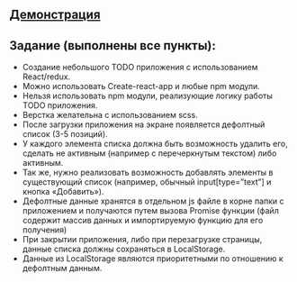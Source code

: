 ## [Демонстрация](https://deltastream-test-task-2.netlify.com/) ##

## Задание (выполнены все пункты): ##
* Создание небольшого TODO приложения с использованием React/redux.
* Можно использовать Create-react-app и любые npm модули.
* Нельзя использовать npm модули, реализующие логику работы TODO приложения.
* Верстка желательна с использованием scss.
* После загрузки приложения на экране появляется дефолтный список (3-5 позиций).
* У каждого элемента списка должна быть возможность удалить его, сделать не активным (например с перечеркнутым текстом) либо активным.
* Так же, нужно реализовать возможность добавлять элементы в существующий список (например, обычный input[type=”text”] и кнопка «Добавить»).
* Дефолтные данные хранятся в отдельном js файле в корне папки с приложением и получаются путем вызова Promise функции (файл содержит массив данных и импортируемую функцию для его получения)
* При закрытии приложения, либо при перезагрузке страницы, данные списка должны сохраняться в LocalStorage.
* Данные из LocalStorage являются приоритетными по отношению к дефолтным данным.

